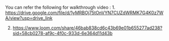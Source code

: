 You can refer the following for walkthrough video : 1. https://drive.google.com/file/d/1yMRBOj75tOnVYN7CUZdWRMK7G4K0z7WA/view?usp=drive_link

2. https://www.loom.com/share/46bab838cd6c43b69e01b655277ad238?sid=58cb0278-af9c-4f0c-933d-6e364d11d43b
